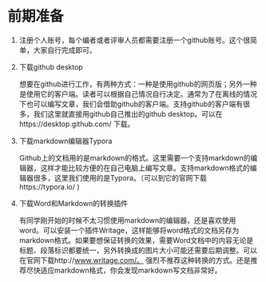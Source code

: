 # 前期准备

1. 注册个人账号，每个编者或者评审人员都需要注册一个github账号。这个很简单，大家自行完成即可。

2. 下载github desktop

   想要在github进行工作，有两种方式：一种是使用github的网页版；另外一种是使用它的客户端。读者可以根据自己情况自行决定。通常为了在离线的情况下也可以编写文章，我们会借助github的客户端。支持github的客户端有很多，我们这里就直接用github自己推出的github desktop。可以在https://desktop.github.com/ 下载。
   
3. 下载markdown编辑器Typora

   Github上的文档用的是markdown的格式。这里需要一个支持markdown的编辑器，这样才能比较方便的在自己电脑上编写文章。支持markdown格式的编辑器很多，这里我们使用的是Typora。（可以到它的官网下载https://typora.io/ )

4. 下载Word和Markdown的转换插件

   有同学刚开始的时候不太习惯使用markdown的编辑器，还是喜欢使用word。可以安装一个插件Writage，这样能够将word格式的文档另存为markdown格式。如果要想保证转换的效果，需要Word文档中的内容无论是标题、段落标识都要统一，另外转换成的图片大小可能还需要后期调整。可以在官网下载http://www.writage.com/。
   强烈不推荐这种转换的方式。还是推荐尽快适应markdown格式，你会发现markdown写文档非常好。
   
